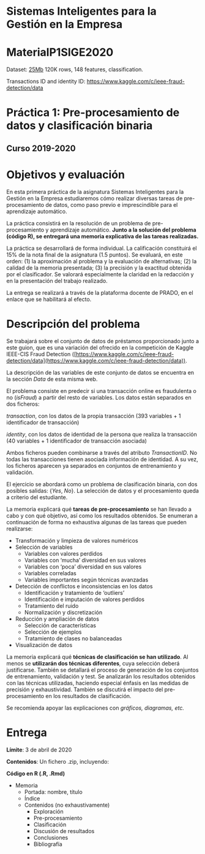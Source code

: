 # Sistemas Inteligentes para la Gestión en la Empresa
# MaterialP1SIGE2020


Dataset: [25Mb](./dataset/LoanStats_2017Q4.csv.zip) 120K rows, 148 features, classification.

Transactions ID and identity ID: https://www.kaggle.com/c/ieee-fraud-detection/data


# Práctica 1: Pre-procesamiento de datos y clasificación binaria

## Curso 2019-2020

# Objetivos y evaluación

En esta primera práctica de la asignatura Sistemas Inteligentes para la Gestión en la Empresa estudiaremos cómo realizar diversas tareas de pre-procesamiento de datos, como paso previo e imprescindible para el aprendizaje automático.

La práctica consistirá en la resolución de un problema de pre-procesamiento y aprendizaje automático. **Junto a la solución del problema (código R), se entregará una memoria explicativa de las tareas realizadas.**

La práctica se desarrollará de forma individual. La calificación constituirá el 15% de la nota final de la asignatura (1.5 puntos). Se evaluará, en este orden: (1) la aproximación al problema y la evaluación de alternativas; (2) la calidad de la memoria presentada; (3) la precisión y la exactitud obtenida por el clasificador. Se valorará especialmente la claridad en la redacción y en la presentación del trabajo realizado.

La entrega se realizará a través de la plataforma docente de PRADO, en el enlace que se habilitará al efecto.

# Descripción del problema

Se trabajará sobre el conjunto de datos de préstamos proporcionado junto a este guion, que es una variación del ofrecido en la competición de Kaggle IEEE-CIS Fraud Detection ([https://www.kaggle.com/c/ieee-fraud-detection/data](https://www.kaggle.com/c/ieee-fraud-detection/data)).

La descripción de las variables de este conjunto de datos se encuentra en la sección _Data_ de esta misma web.

El problema consiste en predecir si una transacción online es fraudulenta o no (_isFraud_) a partir del resto de variables. Los datos están separados en dos ficheros:

_transaction_, con los datos de la propia transacción (393 variables + 1 identificador de transacción)

_identity_, con los datos de identidad de la persona que realiza la transacción (40 variables + 1 identificador de transacción asociada)

Ambos ficheros pueden combinarse a través del atributo _TransactionID_. No todas las transacciones tienen asociada información de identidad. A su vez, los ficheros aparecen ya separados en conjuntos de entrenamiento y validación.

El ejercicio se abordará como un problema de clasificación binaria, con dos posibles salidas: {_Yes_, _No_}. La selección de datos y el procesamiento queda a criterio del estudiante.

La memoria explicará qué **tareas de pre-procesamiento** se han llevado a cabo y con qué objetivo, así como los resultados obtenidos. Se enumeran a continuación de forma no exhaustiva algunas de las tareas que pueden realizarse:

- Transformación y limpieza de valores numéricos
- Selección de variables
	- Variables con valores perdidos
	- Variables con ‘mucha’ diversidad en sus valores
	- Variables con ‘poca’ diversidad en sus valores
	- Variables correladas
	- Variables importantes según técnicas avanzadas
- Detección de conflictos e inconsistencias en los datos
	- Identificación y tratamiento de ‘outliers’
	- Identificación e imputación de valores perdidos
	- Tratamiento del ruido
	- Normalización y discretización
- Reducción y ampliación de datos
	- Selección de características
	- Selección de ejemplos
	- Tratamiento de clases no balanceadas
- Visualización de datos

La memoria explicará qué **técnicas de clasificación se han utilizado**. Al menos se **utilizarán dos técnicas diferentes**, cuya selección deberá justificarse. También se detallará el proceso de generación de los conjuntos de entrenamiento, validación y test. Se analizarán los resultados obtenidos con las técnicas utilizadas, haciendo especial énfasis en las medidas de precisión y exhaustividad. También se discutirá el impacto del pre-procesamiento en los resultados de clasificación.

Se recomienda apoyar las explicaciones con *gráficos, diagramas, etc.*

# Entrega

**Límite**: 3 de abril de 2020

**Contenidos**: Un fichero .zip, incluyendo:

**Código en R (.R, .Rmd)**

- Memoria
	- Portada: nombre, título
	- Índice
	- Contenidos (no exhaustivamente)
		- Exploración
		- Pre-procesamiento
		- Clasificación
		- Discusión de resultados
		- Conclusiones
		- Bibliografía
